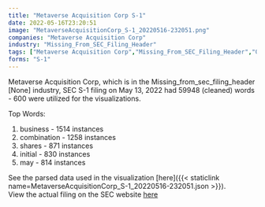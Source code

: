 ```yaml
---
title: "Metaverse Acquisition Corp S-1"
date: 2022-05-16T23:20:51
image: "MetaverseAcquisitionCorp_S-1_20220516-232051.png"
companies: "Metaverse Acquisition Corp"
industry: "Missing_From_SEC_Filing_Header"
tags: ["Metaverse Acquisition Corp","Missing_From_SEC_Filing_Header","05-13-2022","S-1"]
forms: "S-1"
---
```

Metaverse Acquisition Corp, which is in the Missing_from_sec_filing_header [None] industry, SEC S-1 filing on May 13, 2022 had 59948 (cleaned) words - 600 were utilized for the visualizations.

Top Words:
1. business - 1514 instances
2. combination - 1258 instances
3. shares - 871 instances
4. initial - 830 instances
5. may - 814 instances


See the parsed data used in the visualization [here]({{< staticlink name=MetaverseAcquisitionCorp_S-1_20220516-232051.json >}}).  
View the actual filing on the SEC website [here](https://www.sec.gov/Archives/edgar/data/1918846/0001264931-22-000138.txt)